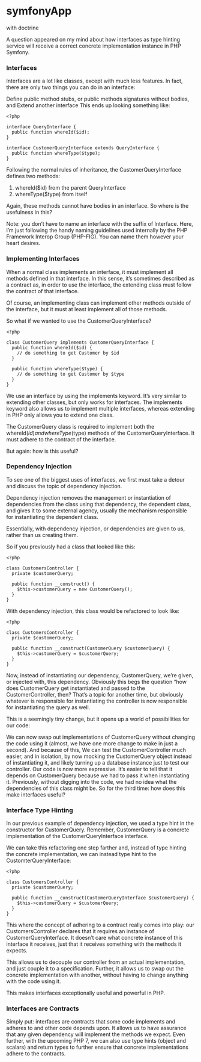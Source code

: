 # symfonyApp
with doctrine

A question appeared on my mind about how interfaces as type hinting service will receive a correct concrete implementation instance in PHP Symfony. 

### Interfaces
Interfaces are a lot like classes, except with much less features. In fact, there are only two things you can do in an interface:

Define public method stubs, or public methods signatures without bodies, and
Extend another interface
This ends up looking something like:

```
<?php

interface QueryInterface {
  public function whereId($id);
}

interface CustomerQueryInterface extends QueryInterface {
  public function whereType($type);
}
```

Following the normal rules of inheritance, the CustomerQueryInterface defines two methods:

1. whereId($id) from the parent QueryInterface
2. whereType($type) from itself

Again, these methods cannot have bodies in an interface. So where is the usefulness in this?

Note: you don’t have to name an interface with the suffix of Interface. Here, I’m just following the handy naming guidelines used internally by the PHP Framework Interop Group (PHP-FIG). You can name them however your heart desires.

### Implementing Interfaces
When a normal class implements an interface, it must implement all methods defined in that interface. In this sense, it’s sometimes described as a contract as, in order to use the interface, the extending class must follow the contract of that interface.

Of course, an implementing class can implement other methods outside of the interface, but it must at least implement all of those methods.

So what if we wanted to use the CustomerQueryInterface?

```
<?php

class CustomerQuery implements CustomerQueryInterface {
  public function whereId($id) {
    // do something to get Customer by $id
  }

  public function whereType($type) {
    // do something to get Customer by $type
  }
}
```

We use an interface by using the implements keyword. It’s very similar to extending other classes, but only works for interfaces. The implements keyword also allows us to implement multiple interfaces, whereas extending in PHP only allows you to extend one class.

The CustomerQuery class is required to implement both the whereId($id) and whereType($type) methods of the CustomerQueryInterface. It must adhere to the contract of the interface.

But again: how is this useful?

### Dependency Injection
To see one of the biggest uses of interfaces, we first must take a detour and discuss the topic of dependency injection.

Dependency injection removes the management or instantiation of dependencies from the class using that dependency, the dependent class, and gives it to some external agency, usually the mechanism responsible for instantiating the dependent class.

Essentially, with dependency injection, or dependencies are given to us, rather than us creating them.

So if you previously had a class that looked like this:

```
<?php

class CustomersController {
  private $customerQuery;

  public function __construct() {
    $this->customerQuery = new CustomerQuery();
  }
}
```

With dependency injection, this class would be refactored to look like:

```
<?php

class CustomersController {
  private $customerQuery;

  public function __construct(CustomerQuery $customerQuery) {
    $this->customerQuery = $customerQuery;
  }
}
```

Now, instead of instantiating our dependency, CustomerQuery, we’re given, or injected with, this dependency. Obviously this begs the question “how does CustomerQuery get instantiated and passed to the CustomerController, then? That’s a topic for another time, but obviously whatever is responsible for instantiating the controller is now responsible for instantiating the query as well.

This is a seemingly tiny change, but it opens up a world of possibilities for our code:

We can now swap out implementations of CustomerQuery without changing the code using it (almost, we have one more change to make in just a second). And because of this,
We can test the CustomerController much easier, and in isolation, by now mocking the CustomerQuery object instead of instantiating it, and likely turning up a database instance just to test our controller.
Our code is now more expressive. It’s easier to tell that it depends on CustomerQuery because we had to pass it when instantiating it. Previously, without digging into the code, we had no idea what the dependencies of this class might be.
So for the third time: how does this make interfaces useful?

### Interface Type Hinting
In our previous example of dependency injection, we used a type hint in the constructor for CustomerQuery. Remember, CustomerQuery is a concrete implementation of the CustomerQueryInterface interface.

We can take this refactoring one step farther and, instead of type hinting the concrete implementation, we can instead type hint to the CustomterQueryInterface:

```
<?php

class CustomersController {
  private $customerQuery;

  public function __construct(CustomerQueryInterface $customerQuery) {
    $this->customerQuery = $customerQuery;
  }
}
```

This where the concept of adhering to a contract really comes into play: our CustomersController declares that it requires an instance of CustomerQueryInterface. It doesn’t care what concrete instance of this interface it receives, just that it receives something with the methods it expects.

This allows us to decouple our controller from an actual implementation, and just couple it to a specification. Further, it allows us to swap out the concrete implementation with another, without having to change anything with the code using it.

This makes interfaces exceptionally useful and powerful in PHP.

### Interfaces are Contracts
Simply put: interfaces are contracts that some code implements and adheres to and other code depends upon. It allows us to have assurance that any given dependency will implement the methods we expect. Even further, with the upcoming PHP 7, we can also use type hints (object and scalars) and return types to further ensure that concrete implementations adhere to the contracts.
